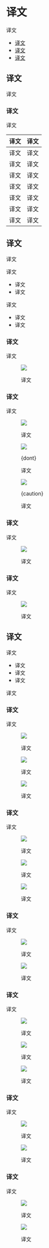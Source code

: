 <div class="article__intro">

[en]: <> (Component behavior)
# 译文

[en]: <> (The following guidance describes how components behave, both in the grid and between breakpoints.)
译文

<nav>

[en]: <> (Positioning terminology)
[en]: <> (Component width)
[en]: <> (Responsive patterns)
* [译文](#positioning-terminology)
* [译文](#component-width)
* [译文](#responsive-patterns)

</nav></div><div class="article__body">

[en]: <> (Positioning terminology)
<h2 id="positioning-terminology">译文</h2>

[en]: <> (UI elements behave in different ways at each breakpoint range.)
译文

[en]: <> (Descriptors)
### 译文

[en]: <> (The position of UI elements elements, components, and surfaces in the grid can be described using the following terms:)
译文

[en]: <> (Descriptor               | Definition)
[en]: <> (---------                |----------)
[en]: <> (Above, below             | The y position of an element)
[en]: <> (In front of, behind      | The z position of an element)
[en]: <> (Left, right, centered    | The x position of an element)
[en]: <> (Top, bottom              | The y position of an element relative to a container or screen edge)
[en]: <> (Vertically centered      | The x and y position of an element are centered relative to a container or screen edges)
[en]: <> (Sticky                   | An element that scrolls with the UI and locks at a certain point in the scroll position)
[en]: <> (Floating                 | A fixed element positioned in front of scrolling content)

译文     | 译文
--------|----------
译文     | 译文
译文     | 译文
译文     | 译文
译文     | 译文
译文     | 译文
译文     | 译文
译文     | 译文

[en]: <> (Component width)
<h2 id="component-width">译文</h2>

[en]: <> (Component width can remain the same across screen sizes, or it can change depending on the layout. )
译文

[en]: <> (Component width can be either:)
译文

[en]: <> (Fixed)
[en]: <> (Fluid)
* 译文
* 译文

[en]: <> (Because fixed width elements retain their width during layout changes, their placement can change to accommodate new layouts. Their placement can be either:)
译文

[en]: <> (Pushed)
[en]: <> (Overlaid)
* 译文
* 译文

[en]: <> (Fixed)
### 译文

[en]: <> (When an element has a fixed width, its width stays the same even across screen size changes.)
译文

<figure>

![]({assets_path}/layout/component-behavior/layout-element-behavior-fixed-width.gif)

<figcaption>

[en]: <> (This button component remains fixed against the right margin.)
译文

</figcaption></figure>

[en]: <> (Fluid)
### 译文

[en]: <> (When an element has a fluid width, its width expands and contracts as the screen size changes.)
译文

<figure>

![]({assets_path}/layout/component-behavior/layout-element-behavior-fluid-width.gif)

<figcaption>

[en]: <> (This button fluidly scales within the right two columns.)
译文

</figcaption></figure><figure>

![]({assets_path}/layout/component-behavior/layout-element-behavior-fluid-dont-01.gif)

<figcaption>

{dont}

[en]: <> (Don’t use a container on fluid components if it’s too narrow to display elements and padding at smaller widths.)
译文

</figcaption></figure><figure>

![]({assets_path}/layout/component-behavior/layout-element-behavior-fluid-caution-01.gif)

<figcaption>

{caution}

[en]: <> (Use caution when spanning a fluid component across several columns in a wide screen. Certain components, like buttons, might be overly emphasized on larger screen widths.)
译文

</figcaption></figure>

[en]: <> (Push)
### 译文

[en]: <> (When layout and screen size change, a component can be pushed from its original position. Component width remains the same, but its position changes horizontally, moving left or right. When this occurs, it may be partially occluded by a screen’s edge if pushed off-screen.)
译文

<figure>

![]({assets_path}/layout/component-behavior/layout-element-behavior-push.gif)

<figcaption>

[en]: <> (The content region is pushed off-screen by the navigation drawer.)
译文

</figcaption></figure>

[en]: <> (Overlaid)
### 译文

[en]: <> (When a UI changes, a component can be overlaid by other elements that occlude it. When a component is overlaid, its width and position remain the same.)
译文

<figure>

![]({assets_path}/layout/component-behavior/layout-element-behavior-overlaid.gif)

<figcaption>

[en]: <> (The content UI region is covered by the navigational UI region.)
译文

</figcaption></figure>

[en]: <> (Responsive patterns)
<h2 id="responsive-patterns">译文</h2>

[en]: <> (Components can adapt their dimensions based on screen size and device type, using the following the following patterns. These dimension adaptations can include:)
译文

[en]: <> (Using different components that fit the space better)
[en]: <> (Altering the visibility of components to accommodate smaller spaces)
[en]: <> (Changing to input methods)
* 译文
* 译文
* 译文

[en]: <> (As screen space increases, the following responsive patterns may be applied.)
译文

[en]: <> (Reveal)
### 译文

[en]: <> (Parts of the UI hidden by smaller screens can be revealed when additional space becomes available at a designated breakpoint.)
译文

<figure>

![]({assets_path}/layout/component-behavior/layout-responsive-patterns-reveal-navdrawer.png)

<figcaption>

[en]: <> (Elements, such as side navigation, can become visible when screen size increases.)
译文

</figcaption></figure><figure>

![]({assets_path}/layout/component-behavior/layout-responsive-patterns-reveal-wordprocessor.png)

<figcaption>

[en]: <> (A simple UI may reveal more robust or complex options.)
译文

</figcaption></figure><figure>

![]({assets_path}/layout/component-behavior/layout-responsive-patterns-reveal-card.png)

<figcaption>

[en]: <> (Content that only appears after tapping on a small screen can be revealed by default when more space is available.)
译文

</figcaption></figure>

[en]: <> (Transform)
### 译文

[en]: <> (A component can transform from one format to another at a designated breakpoint.)
译文

<figure>

![]({assets_path}/layout/component-behavior/layout-responsive-patterns-transform-navdrawer.png)

<figcaption>

[en]: <> (Side navigation can transform into tabs on a larger screen.)
译文

</figcaption></figure><figure>

![]({assets_path}/layout/component-behavior/layout-responsive-patterns-transform-list.png)

<figcaption>

[en]: <> (A list can transform into an image list on a larger screen.)
译文

</figcaption></figure><figure>

![]({assets_path}/layout/component-behavior/layout-responsive-patterns-transform-toolbar.png)

<figcaption>

[en]: <> (Menu items can transform into icons in a toolbar on a larger screen.)
译文

</figcaption></figure>

[en]: <> (Divide)
### 译文

[en]: <> (UIs with multiple layers can display all of those layers at once when more screen space is available. UI elements are divided across this newly available space.)
译文

<figure>

![]({assets_path}/layout/component-behavior/layout-responsive-patterns-transform-divide-1.png)

<figcaption>

[en]: <> (Side navigation, list content, and detailed content divide to fill a single view on a larger screen.)
译文

</figcaption></figure><figure>

![]({assets_path}/layout/component-behavior/layout-responsive-patterns-transform-divide-2.png)

<figcaption>

[en]: <> (Tabbed sibling content is divided within the same view on a larger screen.)
译文

</figcaption></figure>

[en]: <> (Reflow)
### 译文

[en]: <> (A UI may change its layout to reflow across newly available space.)
译文

<figure>

![]({assets_path}/layout/component-behavior/layout-responsive-patterns-transform-reflow-1.png)

<figcaption>

[en]: <> (Elements from a single-column format can reflow to fill the content area in various combinations on a larger screen.)
译文

</figcaption></figure><figure>

![]({assets_path}/layout/component-behavior/layout-responsive-patterns-transform-reflow-2.png)

<figcaption>

[en]: <> (Horizontal tabs can reflow into a vertical list on a larger screen.)
译文

</figcaption></figure><figure>

![]({assets_path}/layout/component-behavior/layout-responsive-patterns-transform-reflow-3.png)

<figcaption>

[en]: <> (Elements can reflow within a component based on a new screen ratio or device orientation.)
译文

</figcaption></figure>

[en]: <> (Expand)
### 译文

[en]: <> (The UI can expand across more space.)
译文

<figure>

![]({assets_path}/layout/component-behavior/layout-responsive-patterns-transform-expand-1.png)

<figcaption>

[en]: <> (Cards can expand to fill a new and larger space.)
译文

</figcaption></figure><figure>

![]({assets_path}/layout/component-behavior/layout-responsive-patterns-transform-expand-2.png)

<figcaption>

[en]: <> (Dialogs can expand proportionally with content or in specific increments.)
译文

</figcaption></figure>

[en]: <> (Position)
### 译文

[en]: <> (The position of UI components can change to more appropriate locations.)
译文

<figure>

![]({assets_path}/layout/component-behavior/layout-responsive-patterns-transform-position-1.png)

<figcaption>

[en]: <> (A bottom sheet on a small screen can reposition itself as a menu on a larger screen.)
译文

</figcaption></figure><figure>

![]({assets_path}/layout/component-behavior/layout-responsive-patterns-transform-position-2.png)

<figcaption>

[en]: <> (A floating action button \(FAB\) can move to a more visible location relative to other UI elements on a larger screen.)
译文

</figcaption></figure></div>
